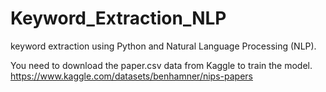 # Keyword_Extraction_NLP

keyword extraction using Python and Natural Language Processing (NLP).

You need to download the paper.csv data from Kaggle to train the model.
<https://www.kaggle.com/datasets/benhamner/nips-papers>
